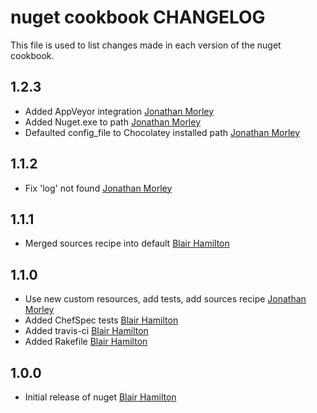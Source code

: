 # nuget cookbook CHANGELOG

This file is used to list changes made in each version of the nuget cookbook.

## 1.2.3

- Added AppVeyor integration [Jonathan Morley]
- Added Nuget.exe to path [Jonathan Morley]
- Defaulted config_file to Chocolatey installed path [Jonathan Morley]

## 1.1.2

- Fix 'log' not found [Jonathan Morley]

## 1.1.1

- Merged sources recipe into default [Blair Hamilton]

## 1.1.0

- Use new custom resources, add tests, add sources recipe [Jonathan Morley]
- Added ChefSpec tests [Blair Hamilton]
- Added travis-ci [Blair Hamilton]
- Added Rakefile [Blair Hamilton]

## 1.0.0

- Initial release of nuget [Blair Hamilton]

[Blair Hamilton]: https://github.com/blairham
[Jonathan Morley]: https://github.com/jonathanmorley
